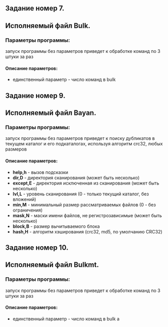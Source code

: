 ﻿## Задание номер 7. 
## Исполняемый файл Bulk. 
### Параметры программы: 
запуск программы без параметров приведет к обработке команд по 3 штуки за раз 
#### Описание параметров: 
* единственный параметр - число команд в bulk
## Задание номер 9. 
## Исполняемый файл Bayan. 
### Параметры программы: 
запуск программы без параметров приведет к поиску дубликатов в текущем каталог и его подкаталогах, используя алгоритм crc32, любых размеров 
#### Описание параметров: 
* __help,h__ - вызов подсказки 
* __dir,D__ - директория сканирования (может быть несколько) 
* __except,E__ - директория исключенная из сканирования (может быть несколько) 
* __lvl,L__ - уровень сканирования (0 - только текущий каталог, без вложений) 
* __min,M__ - минимальный размер рассматриваемых файлов (0 - без ограничения) 
* __mask,N__ - маски имени файлов, не регистрозависимые (может быть несколько) 
* __block,B__ - размер вычитываемого блока 
* __hash,H__ - алгоритм хэширования (crc32, md5, по умолчанию CRC32)
## Задание номер 10. 
## Исполняемый файл Bulkmt. 
### Параметры программы: 
запуск программы без параметров приведет к обработке команд по 3 штуки за раз 
#### Описание параметров: 
* единственный параметр - число команд в bulk  a

